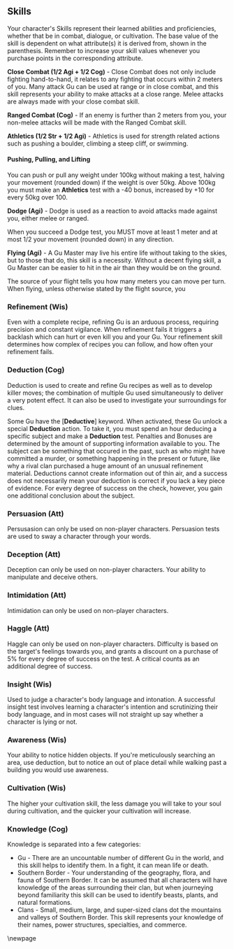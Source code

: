 ## Skills

Your character's Skills represent their learned abilities and proficiencies, whether that be in combat, dialogue, or cultivation. The base value of the skill is dependent on what attribute(s) it is derived from, shown in the parenthesis. Remember to increase your skill values whenever you purchase points in the corresponding attribute.

**Close Combat (1/2 Agi + 1/2 Cog)** - Close Combat does not only include fighting hand-to-hand, it relates to any fighting that occurs within 2 meters of you. Many attack Gu can be used at range or in close combat, and this skill represents your ability to make attacks at a close range. Melee attacks are always made with your close combat skill.

**Ranged Combat (Cog)** - If an enemy is further than 2 meters from you, your non-melee attacks will be made with the Ranged Combat skill.

**Athletics (1/2 Str + 1/2 Agi)** - Athletics is used for strength related actions such as pushing a boulder, climbing a steep cliff, or swimming.

#### Pushing, Pulling, and Lifting
You can push or pull any weight under 100kg without making a test, halving your movement (rounded down) if the weight is over 50kg. Above 100kg you must make an **Athletics** test with a -40 bonus, increased by +10 for every 50kg over 100.

**Dodge (Agi)** - Dodge is used as a reaction to avoid attacks made against you, either melee or ranged.

When you succeed a Dodge test, you MUST move at least 1 meter and at most 1/2 your movement (rounded down) in any direction.

**Flying (Agi)** - A Gu Master may live his entire life without taking to the skies, but to those that do, this skill is a necessity. Without a decent flying skill, a Gu Master can be easier to hit in the air than they would be on the ground.

The source of your flight tells you how many meters you can move per turn. When flying, unless otherwise stated by the flight source, you 

### **Refinement (Wis)**
Even with a complete recipe, refining Gu is an arduous process, requiring precision and constant vigilance. When refinement fails it triggers a backlash which can hurt or even kill you and your Gu. Your refinement skill determines how complex of recipes you can follow, and how often your refinement fails.

### **Deduction (Cog)**
Deduction is used to create and refine Gu recipes as well as to develop killer moves; the combination of multiple Gu used simultaneously to deliver a very potent effect. It can also be used to investigate your surroundings for clues.

Some Gu have the [**Deductive**] keyword. When activated, these Gu unlock a special **Deduction** action. To take it, you must spend an hour deducing a specific subject and make a **Deduction** test. Penalties and Bonuses are determined by the amount of supporting information available to you. The subject can be something that occured in the past, such as who might have committed a murder, or something happening in the present or future, like why a rival clan purchased a huge amount of an unusual refinement material. Deductions cannot create information out of thin air, and a success does not necessarily mean your deduction is correct if you lack a key piece of evidence. For every degree of success on the check, however, you gain one additional conclusion about the subject.

### **Persuasion (Att)**
Persusasion can only be used on non-player characters. Persuasion tests are used to sway a character through your words.

### **Deception (Att)**
Deception can only be used on non-player characters. Your ability to manipulate and deceive others.

### **Intimidation (Att)**
Intimidation can only be used on non-player characters.

### **Haggle (Att)**
Haggle can only be used on non-player characters. Difficulty is based on the target's feelings towards you, and grants a discount on a purchase of 5% for every degree of success on the test. A critical counts as an additional degree of success.

### **Insight (Wis)**
Used to judge a character's body language and intonation. A successful insight test involves learning a character's intention and scrutinizing their body language, and in most cases will not straight up say whether a character is lying or not.

### **Awareness (Wis)**
Your ability to notice hidden objects. If you're meticulously searching an area, use deduction, but to notice an out of place detail while walking past a building you would use awareness.

### **Cultivation (Wis)**
The higher your cultivation skill, the less damage you will take to your soul during cultivation, and the quicker your cultivation will increase.

### **Knowledge (Cog)**
Knowledge is separated into a few categories:
- Gu - There are an uncountable number of different Gu in the world, and this skill helps to identify them. In a fight, it can mean life or death.
- Southern Border - Your understanding of the geography, flora, and fauna of Southern Border. It can be assumed that all characters will have knowledge of the areas surrounding their clan, but when journeying beyond familiarity this skill can be used to identify beasts, plants, and natural formations.
- Clans - Small, medium, large, and super-sized clans dot the mountains and valleys of Southern Border. This skill represents your knowledge of their names, power structures, specialties, and commerce.

\newpage